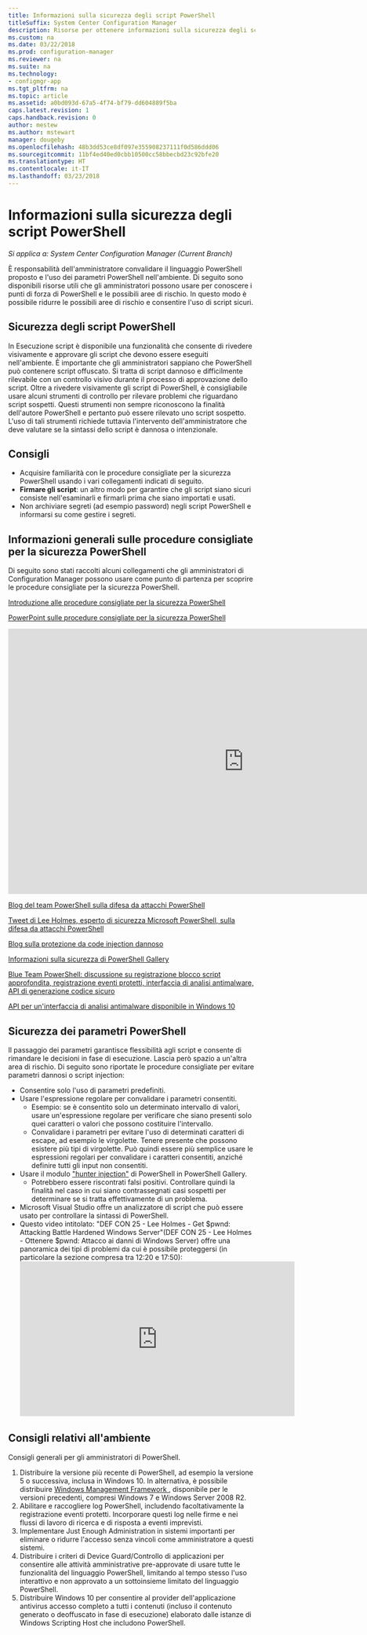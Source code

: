 ```yaml
---
title: Informazioni sulla sicurezza degli script PowerShell
titleSuffix: System Center Configuration Manager
description: Risorse per ottenere informazioni sulla sicurezza degli script PowerShell.
ms.custom: na
ms.date: 03/22/2018
ms.prod: configuration-manager
ms.reviewer: na
ms.suite: na
ms.technology:
- configmgr-app
ms.tgt_pltfrm: na
ms.topic: article
ms.assetid: a0bd093d-67a5-4f74-bf79-dd604889f5ba
caps.latest.revision: 1
caps.handback.revision: 0
author: mestew
ms.author: mstewart
manager: dougeby
ms.openlocfilehash: 48b3dd53ce8df097e355908237111f0d586ddd06
ms.sourcegitcommit: 11bf4ed40ed0cbb10500cc58bbecbd23c92bfe20
ms.translationtype: HT
ms.contentlocale: it-IT
ms.lasthandoff: 03/23/2018
---
```

# <a name="learn-more-about-powershell-script-security"></a>Informazioni sulla sicurezza degli script PowerShell

*Si applica a: System Center Configuration Manager (Current Branch)*

È responsabilità dell'amministratore convalidare il linguaggio PowerShell proposto e l'uso dei parametri PowerShell nell'ambiente. Di seguito sono disponibili risorse utili che gli amministratori possono usare per conoscere i punti di forza di PowerShell e le possibili aree di rischio. In questo modo è possibile ridurre le possibili aree di rischio e consentire l'uso di script sicuri.

## <a name="powershell-script-security"></a>Sicurezza degli script PowerShell
In Esecuzione script è disponibile una funzionalità che consente di rivedere visivamente e approvare gli script che devono essere eseguiti nell'ambiente. È importante che gli amministratori sappiano che PowerShell può contenere script offuscato. Si tratta di script dannoso e difficilmente rilevabile con un controllo visivo durante il processo di approvazione dello script. Oltre a rivedere visivamente gli script di PowerShell, è consigliabile usare alcuni strumenti di controllo per rilevare problemi che riguardano script sospetti. Questi strumenti non sempre riconoscono la finalità dell'autore PowerShell e pertanto può essere rilevato uno script sospetto. L'uso di tali strumenti richiede tuttavia l'intervento dell'amministratore che deve valutare se la sintassi dello script è dannosa o intenzionale.

## <a name="recommendations"></a>Consigli
- Acquisire familiarità con le procedure consigliate per la sicurezza PowerShell usando i vari collegamenti indicati di seguito.
- **Firmare gli script**: un altro modo per garantire che gli script siano sicuri consiste nell'esaminarli e firmarli prima che siano importati e usati.
- Non archiviare segreti (ad esempio password) negli script PowerShell e informarsi su come gestire i segreti.


## <a name="general-information-about-powershell-security-best-practices"></a>Informazioni generali sulle procedure consigliate per la sicurezza PowerShell

Di seguito sono stati raccolti alcuni collegamenti che gli amministratori di Configuration Manager possono usare come punto di partenza per scoprire le procedure consigliate per la sicurezza PowerShell.  

[Introduzione alle procedure consigliate per la sicurezza PowerShell](https://blogs.msdn.microsoft.com/powershell/2013/12/16/powershell-security-best-practices/ )

[PowerPoint sulle procedure consigliate per la sicurezza PowerShell](https://msdnshared.blob.core.windows.net/media/MSDNBlogsFS/prod.evol.blogs.msdn.com/CommunityServer.Blogs.Components.WeblogFiles/00/00/00/63/74/metablogapi/1055.PowerShell-Security-Best-Practices_3CA24C32.pptx)

<iframe src="https://channel9.msdn.com/Events/Blue-Hat-Security-Briefings/BlueHat-Security-Briefings-Fall-2013-Sessions/PowerShell-Best-Practices/player" width="960" height="540" allowFullScreen frameBorder="0"></iframe>

[Blog del team PowerShell sulla difesa da attacchi PowerShell](https://blogs.msdn.microsoft.com/powershell/2017/10/23/defending-against-powershell-attacks/)

[Tweet di Lee Holmes, esperto di sicurezza Microsoft PowerShell, sulla difesa da attacchi PowerShell](https://twitter.com/Lee_Holmes/status/922462821081694208)

[Blog sulla protezione da code injection dannoso](https://blogs.msdn.microsoft.com/powershell/2006/11/22/protecting-against-malicious-code-injection/)

[Informazioni sulla sicurezza di PowerShell Gallery](https://blogs.msdn.microsoft.com/powershell/2015/08/06/powershell-gallery-new-security-scan/)

[Blue Team PowerShell: discussione su registrazione blocco script approfondita, registrazione eventi protetti, interfaccia di analisi antimalware, API di generazione codice sicuro](https://blogs.msdn.microsoft.com/powershell/2015/06/09/powershell-the-blue-team/)

[API per un'interfaccia di analisi antimalware disponibile in Windows 10](https://cloudblogs.microsoft.com/microsoftsecure/2015/06/09/windows-10-to-offer-application-developers-new-malware-defenses/?source=mmpc)

## <a name="powershell-parameters-security"></a>Sicurezza dei parametri PowerShell
Il passaggio dei parametri garantisce flessibilità agli script e consente di rimandare le decisioni in fase di esecuzione. Lascia però spazio a un'altra area di rischio. Di seguito sono riportate le procedure consigliate per evitare parametri dannosi o script injection:

- Consentire solo l'uso di parametri predefiniti.
- Usare l'espressione regolare per convalidare i parametri consentiti.
    - Esempio: se è consentito solo un determinato intervallo di valori, usare un'espressione regolare per verificare che siano presenti solo quei caratteri o valori che possono costituire l'intervallo.
    - Convalidare i parametri per evitare l'uso di determinati caratteri di escape, ad esempio le virgolette. Tenere presente che possono esistere più tipi di virgolette. Può quindi essere più semplice usare le espressioni regolari per convalidare i caratteri consentiti, anziché definire tutti gli input non consentiti.
- Usare il modulo ["hunter injection"](https://www.powershellgallery.com/packages/InjectionHunter/1.0.0) di PowerShell in PowerShell Gallery.
    - Potrebbero essere riscontrati falsi positivi. Controllare quindi la finalità nel caso in cui siano contrassegnati casi sospetti per determinare se si tratta effettivamente di un problema. 
- Microsoft Visual Studio offre un analizzatore di script che può essere usato per controllare la sintassi di PowerShell.
- Questo video intitolato: "DEF CON 25 - Lee Holmes - Get $pwnd: Attacking Battle Hardened Windows Server"(DEF CON 25 - Lee Holmes - Ottenere $pwnd: Attacco ai danni di Windows Server) offre una panoramica dei tipi di problemi da cui è possibile proteggersi (in particolare la sezione compresa tra 12:20 e 17:50):     <iframe width="560" height="315" src="https://www.youtube.com/embed/ahxMOAAani8" frameborder="0" allow="autoplay; encrypted-media" allowfullscreen></iframe>

## <a name="environment-recommendations"></a>Consigli relativi all'ambiente
Consigli generali per gli amministratori di PowerShell.
1. Distribuire la versione più recente di PowerShell, ad esempio la versione 5 o successiva, inclusa in Windows 10. In alternativa, è possibile distribuire [Windows Management Framework ](https://www.microsoft.com/en-us/download/details.aspx?id=54616), disponibile per le versioni precedenti, compresi Windows 7 e Windows Server 2008 R2. 
2. Abilitare e raccogliere log PowerShell, includendo facoltativamente la registrazione eventi protetti. Incorporare questi log nelle firme e nei flussi di lavoro di ricerca e di risposta a eventi imprevisti.
3. Implementare Just Enough Administration in sistemi importanti per eliminare o ridurre l'accesso senza vincoli come amministratore a questi sistemi.
4. Distribuire i criteri di Device Guard/Controllo di applicazioni per consentire alle attività amministrative pre-approvate di usare tutte le funzionalità del linguaggio PowerShell, limitando al tempo stesso l'uso interattivo e non approvato a un sottoinsieme limitato del linguaggio PowerShell.
5. Distribuire Windows 10 per consentire al provider dell'applicazione antivirus accesso completo a tutti i contenuti (incluso il contenuto generato o deoffuscato in fase di esecuzione) elaborato dalle istanze di Windows Scripting Host che includono PowerShell.